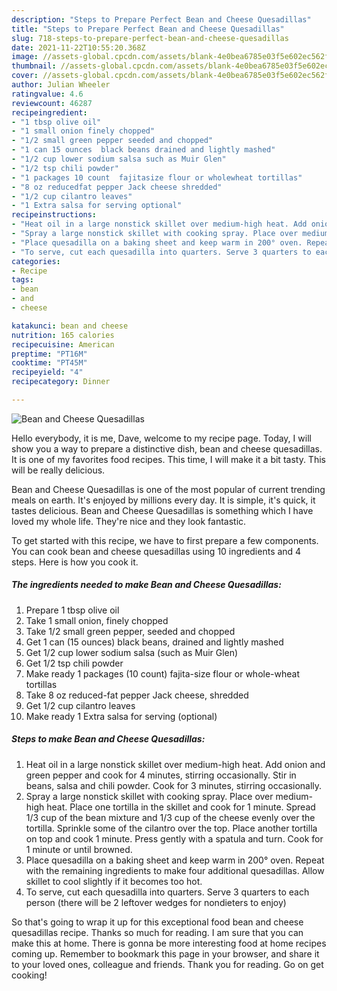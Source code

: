 ```yaml
---
description: "Steps to Prepare Perfect Bean and Cheese Quesadillas"
title: "Steps to Prepare Perfect Bean and Cheese Quesadillas"
slug: 718-steps-to-prepare-perfect-bean-and-cheese-quesadillas
date: 2021-11-22T10:55:20.368Z
image: //assets-global.cpcdn.com/assets/blank-4e0bea6785e03f5e602ec562f230caae08da540cada707380b4fe1bbebba43da.png
thumbnail: //assets-global.cpcdn.com/assets/blank-4e0bea6785e03f5e602ec562f230caae08da540cada707380b4fe1bbebba43da.png
cover: //assets-global.cpcdn.com/assets/blank-4e0bea6785e03f5e602ec562f230caae08da540cada707380b4fe1bbebba43da.png
author: Julian Wheeler
ratingvalue: 4.6
reviewcount: 46287
recipeingredient:
- "1 tbsp olive oil"
- "1 small onion finely chopped"
- "1/2 small green pepper seeded and chopped"
- "1 can 15 ounces  black beans drained and lightly mashed"
- "1/2 cup lower sodium salsa such as Muir Glen"
- "1/2 tsp chili powder"
- "1 packages 10 count  fajitasize flour or wholewheat tortillas"
- "8 oz reducedfat pepper Jack cheese shredded"
- "1/2 cup cilantro leaves"
- "1 Extra salsa for serving optional"
recipeinstructions:
- "Heat oil in a large nonstick skillet over medium-high heat. Add onion and green pepper and cook for 4 minutes, stirring occasionally. Stir in beans, salsa and chili powder. Cook for 3 minutes, stirring occasionally."
- "Spray a large nonstick skillet with cooking spray. Place over medium-high heat. Place one tortilla in the skillet and cook for 1 minute. Spread 1/3 cup of the bean mixture and 1/3 cup of the cheese evenly over the tortilla. Sprinkle some of the cilantro over the top. Place another tortilla on top and cook 1 minute. Press gently with a spatula and turn. Cook for 1 minute or until browned."
- "Place quesadilla on a baking sheet and keep warm in 200° oven. Repeat with the remaining ingredients to make four additional quesadillas. Allow skillet to cool slightly if it becomes too hot."
- "To serve, cut each quesadilla into quarters. Serve 3 quarters to each person (there will be 2 leftover wedges for nondieters to enjoy)"
categories:
- Recipe
tags:
- bean
- and
- cheese

katakunci: bean and cheese 
nutrition: 165 calories
recipecuisine: American
preptime: "PT16M"
cooktime: "PT45M"
recipeyield: "4"
recipecategory: Dinner

---
```



![Bean and Cheese Quesadillas](//assets-global.cpcdn.com/assets/blank-4e0bea6785e03f5e602ec562f230caae08da540cada707380b4fe1bbebba43da.png)

Hello everybody, it is me, Dave, welcome to my recipe page. Today, I will show you a way to prepare a distinctive dish, bean and cheese quesadillas. It is one of my favorites food recipes. This time, I will make it a bit tasty. This will be really delicious.

Bean and Cheese Quesadillas is one of the most popular of current trending meals on earth. It's enjoyed by millions every day. It is simple, it's quick, it tastes delicious. Bean and Cheese Quesadillas is something which I have loved my whole life. They're nice and they look fantastic.




To get started with this recipe, we have to first prepare a few components. You can cook bean and cheese quesadillas using 10 ingredients and 4 steps. Here is how you cook it.

<!--inarticleads1-->

##### The ingredients needed to make Bean and Cheese Quesadillas:

1. Prepare 1 tbsp olive oil
1. Take 1 small onion, finely chopped
1. Take 1/2 small green pepper, seeded and chopped
1. Get 1 can (15 ounces)  black beans, drained and lightly mashed
1. Get 1/2 cup lower sodium salsa (such as Muir Glen)
1. Get 1/2 tsp chili powder
1. Make ready 1 packages (10 count)  fajita-size flour or whole-wheat tortillas
1. Take 8 oz reduced-fat pepper Jack cheese, shredded
1. Get 1/2 cup cilantro leaves
1. Make ready 1 Extra salsa for serving (optional)




<!--inarticleads2-->

##### Steps to make Bean and Cheese Quesadillas:

1. Heat oil in a large nonstick skillet over medium-high heat. Add onion and green pepper and cook for 4 minutes, stirring occasionally. Stir in beans, salsa and chili powder. Cook for 3 minutes, stirring occasionally.
1. Spray a large nonstick skillet with cooking spray. Place over medium-high heat. Place one tortilla in the skillet and cook for 1 minute. Spread 1/3 cup of the bean mixture and 1/3 cup of the cheese evenly over the tortilla. Sprinkle some of the cilantro over the top. Place another tortilla on top and cook 1 minute. Press gently with a spatula and turn. Cook for 1 minute or until browned.
1. Place quesadilla on a baking sheet and keep warm in 200° oven. Repeat with the remaining ingredients to make four additional quesadillas. Allow skillet to cool slightly if it becomes too hot.
1. To serve, cut each quesadilla into quarters. Serve 3 quarters to each person (there will be 2 leftover wedges for nondieters to enjoy)




So that's going to wrap it up for this exceptional food bean and cheese quesadillas recipe. Thanks so much for reading. I am sure that you can make this at home. There is gonna be more interesting food at home recipes coming up. Remember to bookmark this page in your browser, and share it to your loved ones, colleague and friends. Thank you for reading. Go on get cooking!
